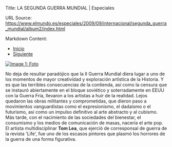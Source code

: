Title: LA SEGUNDA GUERRA MUNDIAL | Especiales

URL Source: https://www.elmundo.es/especiales/2009/09/internacional/segunda_guerra_mundial/album2/index.html

Markdown Content:
*   [Inicio](https://www.elmundo.es/especiales/2009/09/internacional/segunda_guerra_mundial/album2/index.html)
*   [Siguiente](https://www.elmundo.es/especiales/2009/09/internacional/segunda_guerra_mundial/album2/02.html)

[![Image 1: Foto](https://e00-elmundo.uecdn.es/especiales/2009/09/internacional/segunda_guerra_mundial/img/album2/01.jpg)](https://www.elmundo.es/especiales/2009/09/internacional/segunda_guerra_mundial/album2/02.html)

No deja de resultar paradójico que la II Guerra Mundial diera lugar a uno de los momentos de mayor creatividad y exploración artística de la Historia. Y es que las terribles consecuencias de la contienda, así como la censura que se instauró abiertamente en el bloque soviético y soterradamente en EEUU con la Guerra Fría, llevaron a los artistas a huir de la realidad. Lejos quedaron las obras militantes y comprometidas, que dieron paso a movimientos vanguardistas como el expresionismo, el dadaísmo o el futurismo, así como un impulso definitivo al arte abstracto y al cubismo. Más tarde, con el nacimiento de las sociedades del bienestar, el consumismo y los medios de comunicación de masas, nacería el arte pop. El artista multidisciplinar **Tom Lea**, que ejerció de corresponsal de guerra de la revista 'Life', fue uno de los escasos pintores que plasmó los horrores de la guerra de una forma figurativa.
